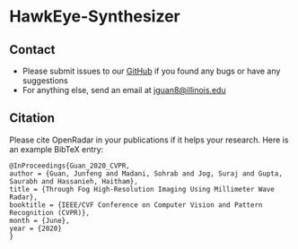 # HawkEye-Synthesizer


## Contact 

- Please submit issues to our [GitHub](https://github.com/JaydenG1019/HawkEye-Synthesizer) if you found any bugs or have any suggestions
- For anything else, send an email at jguan8@illinois.edu

## Citation

Please cite OpenRadar in your publications if it helps your research. Here is an example BibTeX entry:

```
@InProceedings{Guan_2020_CVPR,
author = {Guan, Junfeng and Madani, Sohrab and Jog, Suraj and Gupta, Saurabh and Hassanieh, Haitham},
title = {Through Fog High-Resolution Imaging Using Millimeter Wave Radar},
booktitle = {IEEE/CVF Conference on Computer Vision and Pattern Recognition (CVPR)},
month = {June},
year = {2020}
}
```

